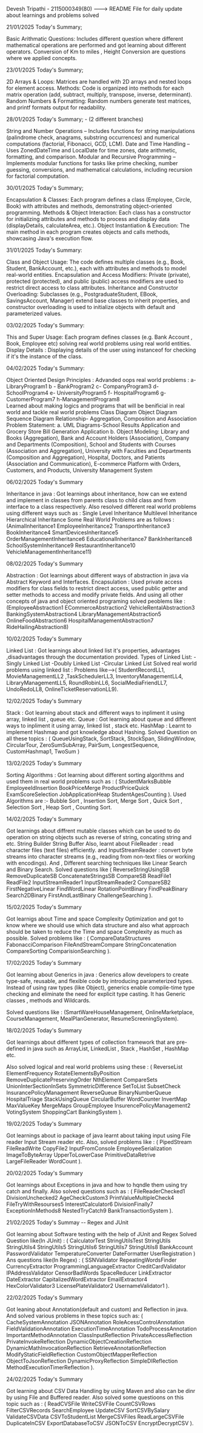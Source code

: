 Devesh Tripathi - 2115000349(80)  ---> README File for daily update about learnings and problems solved                                      

21/01/2025 Today's Summary;

Basic Arithmatic Questions: Includes different question where different mathematical operations are performed and got learning about different operators.
Conversion of Km to miles , Height Conversion are questions where we applied concepts.


23/01/2025 Today's Summary;

2D Arrays & Loops: Matrices are handled with 2D arrays and nested loops for element access.
Methods: Code is organized into methods for each matrix operation (add, subtract, multiply, transpose, inverse, determinant).
Random Numbers & Formatting: Random numbers generate test matrices, and printf formats output for readability.

28/01/2025 Today's Summary; - (2 different branches)

String and Number Operations – Includes functions for string manipulations (palindrome check, anagrams, substring occurrences) and numerical computations (factorial, Fibonacci, GCD, LCM).
Date and Time Handling – Uses ZonedDateTime and LocalDate for time zones, date arithmetic, formatting, and comparison.
Modular and Recursive Programming – Implements modular functions for tasks like prime checking, number guessing, conversions, and mathematical calculations, including recursion for factorial computation.

30/01/2025 Today's Summary;

Encapsulation & Classes: Each program defines a class (Employee, Circle, Book) with attributes and methods, demonstrating object-oriented programming.
Methods & Object Interaction: Each class has a constructor for initializing attributes and methods to process and display data (displayDetails, calculateArea, etc.).
Object Instantiation & Execution: The main method in each program creates objects and calls methods, showcasing Java's execution flow.

31/01/2025 Today's Summary:

Class and Object Usage: The code defines multiple classes (e.g., Book, Student, BankAccount, etc.), each with attributes and methods to model real-world entities.
Encapsulation and Access Modifiers: Private (private), protected (protected), and public (public) access modifiers are used to restrict direct access to class attributes.
Inheritance and Constructor Overloading: Subclasses (e.g., PostgraduateStudent, EBook, SavingsAccount, Manager) extend base classes to inherit properties, and constructor overloading is used to initialize objects with default and parameterized values.

03/02/2025 Today's Summary:

This and Super Usage: Each program defines classes (e.g. Bank Account , Book, Employee etc) solving real world problems using real world entities.
Display Details : Displaying details of the user using instanceof for checking if it's the instance of the class.

04/02/2025 Today's Summary:

Object Oriented Design Principles : Advanded oops real world problems : a- LibraryProgram1 b - BankProgram2 c- CompanyProgram3 d- SchoolProgram4 e- UniversityProgram5 f- HospitalProgram6 g- CustomerProgram7 h-ManagementProgram8    
Learned about making logics and programs that will be benificial in real world and tackle real world problems
Class Diagram
Object Diagram
Sequence Diagram
Relationship- Aggregation, Composition and Association
Problem Statement: a. UML Diagrams-School Results Application and Grocery Store Bill Generation Application b. Object Modeling: Library and Books (Aggregation), Bank and Account Holders (Association), Company and Departments (Composition), School and Students with Courses (Association and Aggregation), University with Faculties and Departments (Composition and Aggregation), Hospital, Doctors, and Patients (Association and Communication), E-commerce Platform with Orders, Customers, and Products, University Management System


06/02/2025 Today's Summary

Inheritance in java : Got learnings about inheritance, how can we extend and implement in classes from parents class to child class and from interface to a class respectively. Also resolved different real world problems using different ways such as : 
Single Level Inheritance
 Multilevel Inheritance
 Hierarchical Inheritance
Some Real World Problems are as follows : (AnimalInheritance1 EmployeeInheritance2 TransportInheritance3 BookInheritance4 SmartDevicesInheritance5 OrderManagementInheritance6 EducationalInheritance7 BankInheritance8 SchoolSystemInheritance9 RestaurantInheritance10 VehicleManagementInheritance11)

08/02/2025 Today's Summary 

Abstraction : Got learnings about different ways of abstraction in java via Abstract Keyword and Interfaces.
Encapsulation : Used private access modifiers for class fields to restrict direct access, used public getter and setter methods to access and modify private fields.
And using all other concepts  of java and object oriented programing solved peoblems like : (EmployeeAbstraction1 ECommerceAbstraction2 VehicleRentalAbstraction3 BankingSystemAbstraction4 LibraryManagementAbstraction5 OnlineFoodAbstraction6 HospitalManagementAbstraction7 RideHailingAbstraction8) 

10/02/2025 Today's Summary

Linked List : Got learnings about linked list it's properties, advantages ,disadvantages through the documentation provided.
Types of Linked List:
-Singly Linked List
-Doubly Linked List
-Circular Linked List
Solved real world problems using linked list : Problems like-->( StudentRecordLL1, MovieManagementLL2 ,TaskSchedulerLL3, InventoryManagementLL4, LibraryManagementLL5, RoundRobinLL6, SocialMediaFriendLL7, UndoRedoLL8, OnlineTicketReservationLL9).

12/02/2025 Today's Summary 

Stack : Got learning about stack and different ways to inpliment it using array, linked list , queue etc.
Queue : Got learning about queue and different ways to inpliment it using array, linked list , stack etc.
HashMap : Learnt to implement Hashmap and got knowledge about Hashing.
Solved Question on all these topics : ( QueueUsingStack, SortStack, StockSpan, SlidingWindow, CircularTour, ZeroSumSubArray, PairSum, LongestSequence, CustomHashmap1, TwoSum )

13/02/2025 Today's Summary

Sorting Algorithms : Got learning about different sorting algorithms and used them in real world problems such as : ( StudentMarksBubble EmployeeIdInsertion BookPriceMerge ProductPriceQuick ExamScoreSelection JobApplicationHeap StudentAgesCounting ).
Used Algorithms are :- Bubble Sort , Insertion Sort, Merge Sort , Quick Sort , Selection Sort , Heap Sort , Counting Sort.

14/02/2025 Today's Summary 

Got learnings about diffrent mutable classes which can be used to do operation on string objects such as reverse of string, concating string and etc.
String Builder
String Buffer
Also, learnt about  FileReader :  read character files (text files) efficiently. and InputStreamReader :  convert byte streams into character streams (e.g., reading from non-text files or working with encodings).
And , Different searching techniques like Linear Search and Binary Search.
Solved questions like ( ReverseStringUsingSB RemoveDuplicateSB ConcatenateStringsSB CompareSB ReadFile1 ReadFile2 InputStreamReader1 InputStreamReader2 CompareSB2 FirstNegativeLinear FindWordLinear RotationPointBinary FindPeakBinary Search2DBinary FirstAndLastBinary ChallengeSearching ).

15/02/2025 Today's Summary

Got learnigs about Time and space Complexity Optimization and got to know where we should use which data structure and also what approach should be taken to reduce the Time and space Complexity as much as possible.
Solved problems like : (  CompareDataStructures FabonacciComparison FileAndStreamCompare StringConcatenation CompareSorting ComparisionSearching ).

17/02/2025 Today's Summary

Got learning about Generics in java : Generics allow developers to create type-safe, reusable, and flexible code by introducing parameterized types. Instead of using raw types (like Object), generics enable compile-time type checking and eliminate the need for explicit type casting.
It has Generic classes , methods and Wildcards.

Solved questions like : (SmartWareHouseManagement, OnlineMarketplace, CourseManagement, MealPlanGenerator, ResumeScreeningSystem).


18/02/2025 Today's Summary

Got learnings about different types of collection framework that are pre-defined in java such as ArrayList, LinkedList , Stack , HashSet , HashMap etc.

Also solved logical and real world problems using these : (  ReverseList ElementFrequency RotateElementsByPosition RemoveDuplicatePreservingOrder NthElement CompareSets UnionInterSectionInSets SymmetricDifference SetToList SubsetCheck InsurancePolicyManagement ReverseQueue BinaryNumberQueue HospitalTriage StackUsingQueue CircularBuffer WordCounter InvertMap MaxValueKey MergeMaps GroupEmployee InsurencePolicyManagement2 VotingSystem ShoppingCart BankingSystem ).

19/02/2025 Today's Summary 

Got learnings about io package of java learnt about taking input using File reader Input Stream reader etc.
Also, solved problems like : (  PipedStream FileReadWrite CopyFile2 InputFromConsole EmployeeSerialization ImageToByteArray UpperToLowerCase PrimitiveDataRetrive LargeFileReader WordCount ).

20/02/2025 Today's Summary 

Got learnings about Exceptions in java and how to hqndle them using try catch and finally.
Also solved questions such as : ( FileReaderChecked1 DivisionUnchecked2 AgeCheckCustom3 PrintValueMultipleCheck4 FileTryWithResourses5 InterestCalculator6 DivisionFinally7 ExceptionInMethods8 NestedTryCatch9 BankTransactionSystem ).

21/02/2025 Today's Summay -- Regex and JUnit

Got learning about Software testing with the help of JUnit and Regex
Solved Question like(In JUnit) : ( CalculatorTest StringUtilsTest StringUtils StringUtils4 StringUtils5 StringUtils6 StringUtils7 StringUtils8 BankAccount PasswordValidator TemperatureConverter DateFormatter UserRegistration )
Ans questions like(In Regex) : ( SSNValidator RepeatingWordsFinder CurrencyExtractor ProgrammingLanguageExtractor CreditCardValidator IPAddressValidator CensorBadWords SpaceReducer LinkExtractor DateExtractor CapitalizedWordExtractor EmailExtractor4 HexColorValidator3 LicensePlateValidator2 UsernameValidator1 ).

22/02/2025 Today's Summary 

Got leaning about Annotation(default and custom) and Reflection in java.
And solved various problems in these topics such as:  ( CacheSystemAnnotation JSONAnnotation RoleAcessControlAnnotation FieldValidationAnnotation ExecutionTimeAnnotation TodoProcessAnnotation ImportantMethodAnnotation ClassInputReflection PrivateAccessReflection PrivateInvokeReflection DynamicObjectCreationReflection DynamicMathInvocationReflection RetrieveAnnotationReflection ModifyStaticFieldReflection CustomObjectMapperReflection ObjectToJsonReflection DynamicProxyReflection SimpleDIReflection MethodExecutionTimerReflection ).

24/02/2025 Today's Summary

Got learning about CSV Data Handling by using Maven and also can be dinr by using File and Buffered reader.
Also solved some questioons on this topic such as : ( ReadCVSFile WriteCSVFile CountCSVRows FilterCSVRecords SearchEmployee UpdateCSV SortCSVBySalary ValidateCSVData CSVToStudentList MergeCSVFiles ReadLargeCSVFile DuplicateInCSV ExportDatabaseToCSV JSONToCSV EncryptDecryptCSV ).
